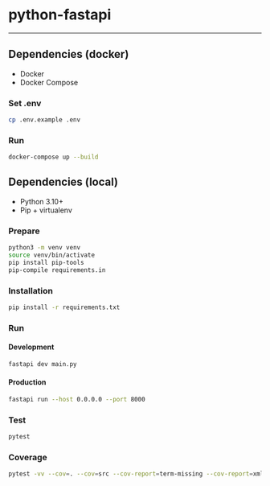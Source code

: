 # python-fastapi

---

## Dependencies (docker)

-   Docker
-   Docker Compose

### Set .env

```bash
cp .env.example .env
```

### Run

```bash
docker-compose up --build
```

## Dependencies (local)

-   Python 3.10+
-   Pip + virtualenv

### Prepare

```bash
python3 -m venv venv
source venv/bin/activate
pip install pip-tools
pip-compile requirements.in
```

### Installation

```bash
pip install -r requirements.txt
```

### Run

#### Development

```bash
fastapi dev main.py
```

#### Production

```bash
fastapi run --host 0.0.0.0 --port 8000
```

### Test

```bash
pytest
```

### Coverage

```bash
pytest -vv --cov=. --cov=src --cov-report=term-missing --cov-report=xml .
```
